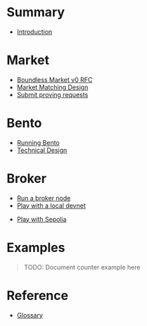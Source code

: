 # Summary

- [Introduction](./README.md)

# Market

- [Boundless Market v0 RFC](./market/prover_market_rfc.md)
- [Market Matching Design](./market/reverse_dutch.md)
- [Submit proving requests](./market/proving_request.md)

# Bento

- [Running Bento](./bento/running_bento.md)
- [Technical Design](./bento/technical_design.md)

# Broker

- [Run a broker node](./broker/broker_node.md)
- [Play with a local devnet](./broker/local_devnet.md)

<!-- TODO add back the link to the Sepolia doc when ready -->

- [Play with Sepolia]()

# Examples

> TODO: Document counter example here

# Reference

- [Glossary](./glossary.md)
